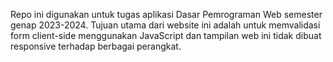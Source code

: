 Repo ini digunakan untuk tugas aplikasi Dasar Pemrograman Web semester genap 2023-2024. Tujuan utama dari website ini adalah untuk memvalidasi form client-side menggunakan JavaScript dan tampilan web ini tidak dibuat responsive terhadap berbagai perangkat.
